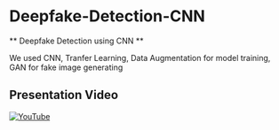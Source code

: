 # Deepfake-Detection-CNN #
** Deepfake Detection using CNN **

We used CNN, Tranfer Learning, Data Augmentation for model training, GAN for fake image generating

## Presentation Video ## 
<p align="left">
  <a href="https://www.youtube.com/watch?v=vR6e4UOarV0">
    <img src="https://img.youtube.com/vi/vR6e4UOarV0/0.jpg" alt="YouTube">
  </a>
</p>
